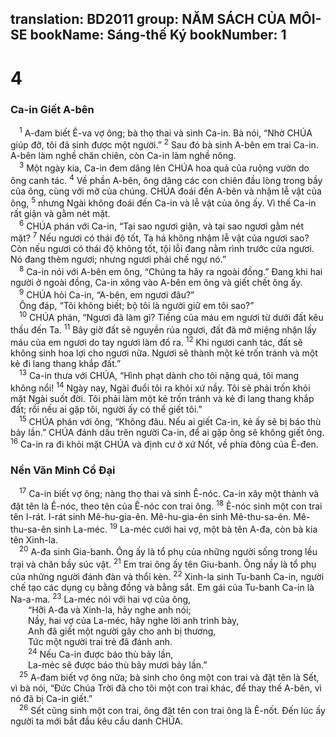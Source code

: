 translation: BD2011
group: NĂM SÁCH CỦA MÔI-SE
bookName: Sáng-thế Ký 
bookNumber: 1
-------

<div class="title"><h1>4</h1><h3>Ca-in Giết A-bên</h3></div>
<span class="verse sa_4_1"> <sup>1</sup> A-đam biết Ê-va vợ ông; bà thọ thai và sinh Ca-in. Bà nói, “Nhờ CHÚA giúp đỡ, tôi đã sinh được một người.” </span>
<span class="verse sa_4_2"><sup>2</sup> Sau đó bà sinh A-bên em trai Ca-in. A-bên làm nghề chăn chiên, còn Ca-in làm nghề nông. <br/></span>
<span class="verse sa_4_3"> <sup>3</sup> Một ngày kia, Ca-in đem dâng lên CHÚA hoa quả của ruộng vườn do ông canh tác. </span>
<span class="verse sa_4_4"><sup>4</sup> Về phần A-bên, ông dâng các con chiên đầu lòng trong bầy của ông, cùng với mỡ của chúng. CHÚA đoái đến A-bên và nhậm lễ vật của ông, </span>
<span class="verse sa_4_5"><sup>5</sup> nhưng Ngài không đoái đến Ca-in và lễ vật của ông ấy. Vì thế Ca-in rất giận và gằm nét mặt. <br/></span>
<span class="verse sa_4_6"> <sup>6</sup> CHÚA phán với Ca-in, “Tại sao ngươi giận, và tại sao ngươi gằm nét mặt? </span>
<span class="verse sa_4_7"><sup>7</sup> Nếu ngươi có thái độ tốt, Ta há không nhậm lễ vật của ngươi sao? Còn nếu ngươi có thái độ không tốt, tội lỗi đang nằm rình trước cửa ngươi. Nó đang thèm ngươi; nhưng ngươi phải chế ngự nó.”<br/></span>
<span class="verse sa_4_8"> <sup>8</sup> Ca-in nói với A-bên em ông, “Chúng ta hãy ra ngoài đồng.” Ðang khi hai người ở ngoài đồng, Ca-in xông vào A-bên em ông và giết chết ông ấy. <br/></span>
<span class="verse sa_4_9"> <sup>9</sup> CHÚA hỏi Ca-in, “A-bên, em ngươi đâu?”<br/> Ông đáp, “Tôi không biết; bộ tôi là người giữ em tôi sao?”<br/></span>
<span class="verse sa_4_10"> <sup>10</sup> CHÚA phán, “Ngươi đã làm gì? Tiếng của máu em ngươi từ dưới đất kêu thấu đến Ta. </span>
<span class="verse sa_4_11"><sup>11</sup> Bây giờ đất sẽ nguyền rủa ngươi, đất đã mở miệng nhận lấy máu của em ngươi do tay ngươi làm đổ ra. </span>
<span class="verse sa_4_12"><sup>12</sup> Khi ngươi canh tác, đất sẽ không sinh hoa lợi cho ngươi nữa. Ngươi sẽ thành một kẻ trốn tránh và một kẻ đi lang thang khắp đất.”<br/></span>
<span class="verse sa_4_13"> <sup>13</sup> Ca-in thưa với CHÚA, “Hình phạt dành cho tôi nặng quá, tôi mang không nổi! </span>
<span class="verse sa_4_14"><sup>14</sup> Ngày nay, Ngài đuổi tôi ra khỏi xứ nầy. Tôi sẽ phải trốn khỏi mặt Ngài suốt đời. Tôi phải làm một kẻ trốn tránh và kẻ đi lang thang khắp đất; rồi nếu ai gặp tôi, người ấy có thể giết tôi.”<br/></span>
<span class="verse sa_4_15"> <sup>15</sup> CHÚA phán với ông, “Không đâu. Nếu ai giết Ca-in, kẻ ấy sẽ bị báo thù bảy lần.” CHÚA đánh dấu trên người Ca-in, để ai gặp ông sẽ không giết ông. </span>
<span class="verse sa_4_16"><sup>16</sup> Ca-in ra đi khỏi mặt CHÚA và định cư ở xứ Nốt, về phía đông của Ê-đen.<br/></span>
<div class="title"><h3>Nền Văn Minh Cổ Ðại</h3></div>
<span class="verse sa_4_17"> <sup>17</sup> Ca-in biết vợ ông; nàng thọ thai và sinh Ê-nóc. Ca-in xây một thành và đặt tên là Ê-nóc, theo tên của Ê-nóc con trai ông. </span>
<span class="verse sa_4_18"><sup>18</sup> Ê-nóc sinh một con trai tên I-rát. I-rát sinh Mê-hu-gia-ên. Mê-hu-gia-ên sinh Mê-thu-sa-ên. Mê-thu-sa-ên sinh La-méc. </span>
<span class="verse sa_4_19"><sup>19</sup> La-méc cưới hai vợ, một bà tên A-đa, còn bà kia tên Xinh-la. <br/></span>
<span class="verse sa_4_20"> <sup>20</sup> A-đa sinh Gia-banh. Ông ấy là tổ phụ của những người sống trong lều trại và chăn bầy súc vật. </span>
<span class="verse sa_4_21"><sup>21</sup> Em trai ông ấy tên Giu-banh. Ông nầy là tổ phụ của những người đánh đàn và thổi kèn. </span>
<span class="verse sa_4_22"><sup>22</sup> Xinh-la sinh Tu-banh Ca-in, người chế tạo các dụng cụ bằng đồng và bằng sắt. Em gái của Tu-banh Ca-in là Na-a-ma. </span>
<span class="verse sa_4_23"><sup>23</sup> La-méc nói với hai vợ của ông,<br/>  “Hỡi A-đa và Xinh-la, hãy nghe anh nói;<br/>  Nầy, hai vợ của La-méc, hãy nghe lời anh trình bày,<br/>  Anh đã giết một người gây cho anh bị thương,<br/>  Tức một người trai trẻ đã đánh anh.<br/></span>
<span class="verse sa_4_24">  <sup>24</sup> Nếu Ca-in được báo thù bảy lần,<br/>  La-méc sẽ được báo thù bảy mươi bảy lần.”<br/></span>
<span class="verse sa_4_25"> <sup>25</sup> A-đam biết vợ ông nữa; bà sinh cho ông một con trai và đặt tên là Sết, vì bà nói, “Ðức Chúa Trời đã cho tôi một con trai khác, để thay thế A-bên, vì nó đã bị Ca-in giết.” <br/></span>
<span class="verse sa_4_26"> <sup>26</sup> Sết cũng sinh một con trai, ông đặt tên con trai ông là Ê-nốt. Ðến lúc ấy người ta mới bắt đầu kêu cầu danh CHÚA.<br/></span>
